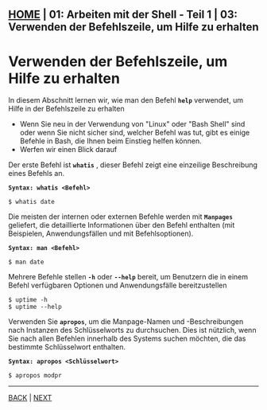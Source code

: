 [HOME](../../README.md) | 01: Arbeiten mit der Shell - Teil 1 | 03: Verwenden der Befehlszeile, um Hilfe zu erhalten
---
# Verwenden der Befehlszeile, um Hilfe zu erhalten

In diesem Abschnitt lernen wir, wie man den Befehl **`help`** verwendet, um Hilfe in der Befehlszeile zu erhalten
- Wenn Sie neu in der Verwendung von "Linux" oder "Bash Shell" sind oder wenn Sie nicht sicher sind, welcher Befehl was tut, gibt es einige Befehle in Bash, die Ihnen beim Einstieg helfen können.
- Werfen wir einen Blick darauf

Der erste Befehl ist **`whatis`** , dieser Befehl zeigt eine einzeilige Beschreibung eines Befehls an.

**`Syntax: whatis <Befehl>`**

```
$ whatis date
```

Die meisten der internen oder externen Befehle werden mit **`Manpages`** geliefert, die detaillierte Informationen über den Befehl enthalten (mit Beispielen, Anwendungsfällen und mit Befehlsoptionen).

**`Syntax: man <Befehl>`**

```
$ man date
```

Mehrere Befehle stellen **`-h`** oder **`--help`** bereit, um Benutzern die in einem Befehl verfügbaren Optionen und Anwendungsfälle bereitzustellen

```
$ uptime -h
$ uptime --help
```

Verwenden Sie **`apropos`**, um die Manpage-Namen und -Beschreibungen nach Instanzen des Schlüsselworts zu durchsuchen. Dies ist nützlich, wenn Sie nach allen Befehlen innerhalb des Systems suchen möchten, die das bestimmte Schlüsselwort enthalten.

**`Syntax: apropos <Schlüsselwort>`**
```
$ apropos modpr
```
---
[BACK](./02-Basis-Befehle.md) | [NEXT](./04-lab-working-with-shell.md)
